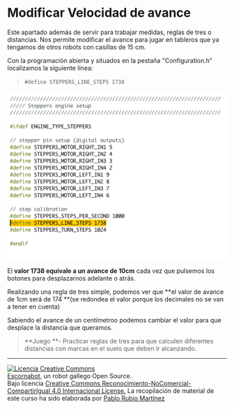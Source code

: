 # Modificar Velocidad de avance

Este apartado además de servir para trabajar medidas, reglas de tres o distancias. Nos permite modificar el avance para jugar en tableros que ya tengamos de otros robots con casillas de 15 cm.

Con la programación abierta y situados en la pestaña "Configuration.h" localizamos la siguiente línea:

>`#define STEPPERS_LINE_STEPS 1738`

![Modificar Distancia](/assets/Modificar-distancia.png)

El **valor 1738 equivale a un avance de 10cm** cada vez que pulsemos los botones para desplazarnos adelante o atrás.

Realizando una regla de tres simple, podemos ver que **el valor de avance de 1cm será de 174 **(se redondea el valor porque los decimales no se van a tener en cuenta)

Sabiendo el avance de un centímetroo podemos cambiar el valor para que desplace la distancia que queramos.

> **Juego **- Practicar reglas de tres para que calculen diferentes distancias con marcas en el suelo que deben ir alcanzando.

---

[![Licencia Creative Commons](https://licensebuttons.net/l/by-nc-sa/4.0/80x15.png)](https://creativecommons.org/licenses/by-nc-sa/4.0/)  
[Escornabot](http://escornabot.com/web/), un robot gallego Open Source.  
Bajo licencia [Creative Commons Reconocimiento-NoComercial-CompartirIgual 4.0 Internacional License.](https://creativecommons.org/licenses/by-nc-sa/4.0/)
La recopilación de material de este curso ha sido elaborada por [Pablo Rubio Martínez](https://legacy.gitbook.com/@pablorubiomartinez)





